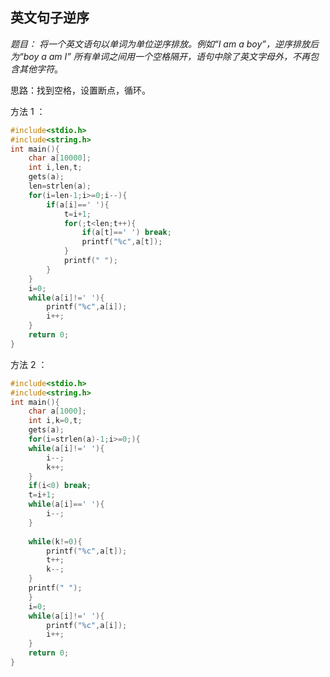 ## 英文句子逆序
*题目：
将一个英文语句以单词为单位逆序排放。例如“I am a boy”，逆序排放后为“boy a am I”
所有单词之间用一个空格隔开，语句中除了英文字母外，不再包含其他字符*。

思路：找到空格，设置断点，循环。

方法 1 ：

```c
#include<stdio.h>
#include<string.h>
int main(){
    char a[10000];
    int i,len,t;
    gets(a);
    len=strlen(a);
    for(i=len-1;i>=0;i--){
        if(a[i]==' '){
            t=i+1;
            for(;t<len;t++){
                if(a[t]==' ') break;
                printf("%c",a[t]);
            }
            printf(" ");
        }
    }
    i=0;
    while(a[i]!=' '){
        printf("%c",a[i]);
        i++;
    }
    return 0;
}
```
方法 2 ：

```c
#include<stdio.h>
#include<string.h>
int main(){
	char a[1000];
	int i,k=0,t;
	gets(a);
	for(i=strlen(a)-1;i>=0;){
	while(a[i]!=' '){
		i--;
		k++;	
	}	
	if(i<0)	break;
	t=i+1;
	while(a[i]==' '){
		i--;
	}
	
	while(k!=0){
		printf("%c",a[t]);
		t++;
		k--;
	}
	printf(" ");
	}
	i=0;
	while(a[i]!=' '){
		printf("%c",a[i]);
		i++;
	}
	return 0;
}
```